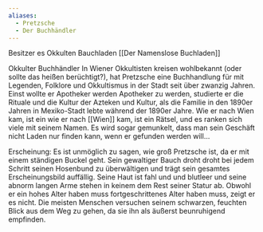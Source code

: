```yaml
---
aliases:
  - Pretzsche
  - Der Buchhändler
---
```

Besitzer es Okkulten Bauchladen  [[Der Namenslose Buchladen]]

Okkulter Buchhändler
In Wiener Okkultisten kreisen wohlbekannt (oder sollte das heißen berüchtigt?), hat Pretzsche eine Buchhandlung für mit Legenden, Folklore und Okkultismus in der Stadt seit über zwanzig Jahren. Einst wollte er Apotheker werden Apotheker zu werden, studierte er die Rituale und die Kultur der Azteken und Kultur, als die Familie in den 1890er Jahren in Mexiko-Stadt lebte während der 1890er Jahre. Wie er nach Wien kam, ist ein wie er nach [[Wien]] kam, ist ein Rätsel, und es ranken sich viele mit seinem Namen. Es wird sogar gemunkelt, dass man sein Geschäft nicht Laden nur finden kann, wenn er gefunden werden will...

Erscheinung: Es ist unmöglich zu sagen, wie groß Pretzsche ist, da er mit einem ständigen Buckel geht. Sein gewaltiger Bauch droht droht bei jedem Schritt seinen Hosenbund zu überwältigen und trägt sein gesamtes Erscheinungsbild auffällig. Seine Haut ist fahl und und blutleer und seine abnorm langen Arme stehen in keinem dem Rest seiner Statur ab. Obwohl er ein hohes Alter haben muss fortgeschrittenes Alter haben muss, zeigt er es nicht. Die meisten Menschen versuchen seinem schwarzen, feuchten Blick aus dem Weg zu gehen, da sie ihn als äußerst beunruhigend empfinden.
